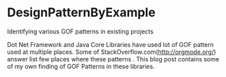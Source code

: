 # DesignPatternByExample
Identifying various GOF patterns in existing projects

Dot Net Framework and Java Core Libraries have used lot of GOF pattern used at multiple places. Some of StackOverflow.com(http://orgmode.org/) answer list few places where these patterns . This blog post contains some of my own finding of GOF Patterns in these libraries.